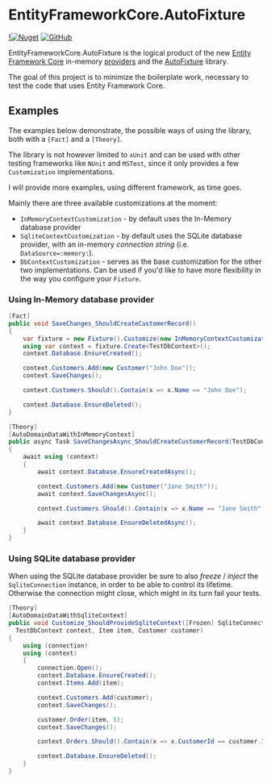 # EntityFrameworkCore.AutoFixture

[!![Nuget](https://img.shields.io/nuget/v/EntityFrameworkCore.AutoFixture?logo=nuget)](https://www.nuget.org/packages/EntityFrameworkCore.AutoFixture/)
[![GitHub](https://img.shields.io/github/license/aivascu/EntityFrameworkCore.AutoFixture?logo=MIT)](https://licenses.nuget.org/MIT)

EntityFrameworkCore.AutoFixture is the logical product of the new [Entity Framework Core](https://docs.microsoft.com/en-us/ef/core/) in-memory [providers](https://docs.microsoft.com/en-us/ef/core/miscellaneous/testing/) and the [AutoFixture](https://github.com/AutoFixture/AutoFixture) library. 

The goal of this project is to minimize the boilerplate work, necessary to test the code that uses Entity Framework Core.

## Examples

The examples below demonstrate, the possible ways of using the library, both with a `[Fact]` and a `[Theory]`.

The library is not however limited to `xUnit` and can be used with other testing frameworks like `NUnit` and `MSTest`, since it only provides a few `Customization` implementations.

I will provide more examples, using different framework, as time goes.

Mainly there are three available customizations at the moment:

- `InMemoryContextCustomization` - by default uses the In-Memory database provider
- `SqliteContextCustomization` - by default uses the SQLite database provider, with an in-memory *connection string* (i.e. `DataSource=:memory:`).
- `DbContextCustomization` - serves as the base customization for the other two implementations.
  Can be used if you'd like to have more flexibility in the way you configure your `Fixture`.

### Using In-Memory database provider

```csharp
[Fact]
public void SaveChanges_ShouldCreateCustomerRecord()
{
    var fixture = new Fixture().Customize(new InMemoryContextCustomization());
    using var context = fixture.Create<TestDbContext>();
    context.Database.EnsureCreated();

    context.Customers.Add(new Customer("John Doe"));
    context.SaveChanges();

    context.Customers.Should().Contain(x => x.Name == "John Doe");

    context.Database.EnsureDeleted();
}

[Theory]
[AutoDomainDataWithInMemoryContext]
public async Task SaveChangesAsync_ShouldCreateCustomerRecord(TestDbContext context)
{
    await using (context)
    {
        await context.Database.EnsureCreatedAsync();

        context.Customers.Add(new Customer("Jane Smith"));
        await context.SaveChangesAsync();

        context.Customers.Should().Contain(x => x.Name == "Jane Smith");

        await context.Database.EnsureDeletedAsync();
    }
}
```

### Using SQLite database provider

When using the SQLite database provider be sure to also *freeze* / *inject* the `SqliteConnection` instance, in order to be able to control its lifetime.
Otherwise the connection might close, which might in its turn fail your tests.

```csharp
[Theory]
[AutoDomainDataWithSqliteContext]
public void Customize_ShouldProvideSqliteContext([Frozen] SqliteConnection connection,
  TestDbContext context, Item item, Customer customer)
{
    using (connection)
    using (context)
    {
        connection.Open();
        context.Database.EnsureCreated();
        context.Items.Add(item);

        context.Customers.Add(customer);
        context.SaveChanges();

        customer.Order(item, 5);
        context.SaveChanges();

        context.Orders.Should().Contain(x => x.CustomerId == customer.Id && x.ItemId == item.Id);

        context.Database.EnsureDeleted();
    }
}
```
